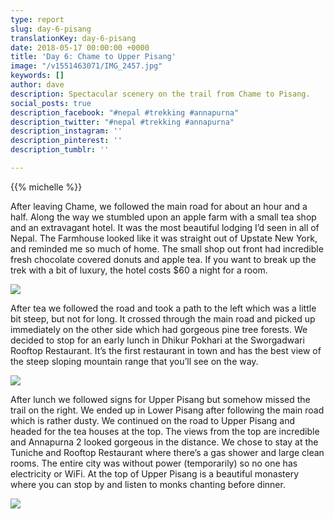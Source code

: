 ```yaml
---
type: report
slug: day-6-pisang
translationKey: day-6-pisang
date: 2018-05-17 00:00:00 +0000
title: 'Day 6: Chame to Upper Pisang'
image: "/v1551463071/IMG_2457.jpg"
keywords: []
author: dave
description: Spectacular scenery on the trail from Chame to Pisang.
social_posts: true
description_facebook: "#nepal #trekking #annapurna"
description_twitter: "#nepal #trekking #annapurna"
description_instagram: ''
description_pinterest: ''
description_tumblr: ''

---
```

{{% michelle %}}

After leaving Chame, we followed the main road for about an hour and a half. Along the way we stumbled upon an apple farm with a small tea shop and an extravagant hotel. It was the most beautiful lodging I’d seen in all of Nepal. The Farmhouse looked like it was straight out of Upstate New York, and reminded me so much of home. The small shop out front had incredible fresh chocolate covered donuts and apple tea. If you want to break up the trek with a bit of luxury, the hotel costs $60 a night for a room.

![](https://res.cloudinary.com/wildernessprime/image/upload/w_800,dpr_auto/v1551463071/IMG_2457.jpg)

After tea we followed the road and took a path to the left which was a little bit steep, but not for long. It crossed through the main road and picked up immediately on the other side which had gorgeous pine tree forests. We decided to stop for an early lunch in Dhikur Pokhari at the Sworgadwari Rooftop Restaurant. It’s the first restaurant in town and has the best view of the steep sloping mountain range that you’ll see on the way.

![](https://res.cloudinary.com/wildernessprime/image/upload/w_800,dpr_auto/v1551463176/IMG_2485.jpg)

After lunch we followed signs for Upper Pisang but somehow missed the trail on the right. We ended up in Lower Pisang after following the main road which is rather dusty. We continued on the road to Upper Pisang and headed for the tea houses at the top. The views from the top are incredible and Annapurna 2 looked gorgeous in the distance. We chose to stay at the Tuniche and Rooftop Restaurant where there’s a gas shower and large clean rooms. The entire city was without power (temporarily) so no one has electricity or WiFi. At the top of Upper Pisang is a beautiful monastery where you can stop by and listen to monks chanting before dinner.

![](https://res.cloudinary.com/wildernessprime/image/upload/w_800,dpr_auto/v1551463212/IMG_2511%20%281%29.jpg)